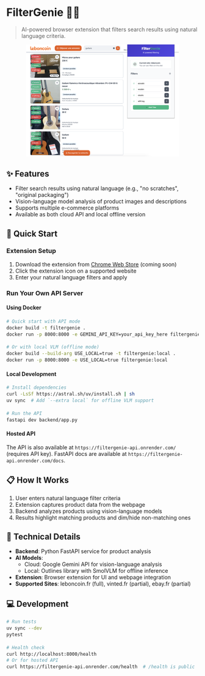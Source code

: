 # FilterGenie 🧞‍♂️

> AI-powered browser extension that filters search results using natural language criteria.

<p align="center">
  <img src="extension/screenshots/screenshot_1.png" width="400" alt="FilterGenie Demo 1">
</p>

## ✨ Features

- Filter search results using natural language (e.g., "no scratches", "original packaging")
- Vision-language model analysis of product images and descriptions
- Supports multiple e-commerce platforms
- Available as both cloud API and local offline version

## 🚀 Quick Start

### Extension Setup

1. Download the extension from [Chrome Web Store](https://chromewebstore.google.com/detail/filtergenie/...) (coming soon)
2. Click the extension icon on a supported website
3. Enter your natural language filters and apply

### Run Your Own API Server

#### Using Docker

```bash
# Quick start with API mode
docker build -t filtergenie .
docker run -p 8000:8000 -e GEMINI_API_KEY=your_api_key_here filtergenie

# Or with local VLM (offline mode)
docker build --build-arg USE_LOCAL=true -t filtergenie:local .
docker run -p 8000:8000 -e USE_LOCAL=true filtergenie:local
```

#### Local Development

```bash
# Install dependencies
curl -LsSf https://astral.sh/uv/install.sh | sh
uv sync  # Add `--extra local` for offline VLM support

# Run the API
fastapi dev backend/app.py
```

#### Hosted API

The API is also available at `https://filtergenie-api.onrender.com/` (requires API key).
FastAPI docs are available at `https://filtergenie-api.onrender.com/docs`.

## 📋 How It Works

1. User enters natural language filter criteria
2. Extension captures product data from the webpage
3. Backend analyzes products using vision-language models
4. Results highlight matching products and dim/hide non-matching ones

## 🧠 Technical Details

- **Backend**: Python FastAPI service for product analysis
- **AI Models**:
  - Cloud: Google Gemini API for vision-language analysis
  - Local: Outlines library with SmolVLM for offline inference
- **Extension**: Browser extension for UI and webpage integration
- **Supported Sites**: leboncoin.fr (full), vinted.fr (partial), ebay.fr (partial)

## 💻 Development

```bash
# Run tests
uv sync --dev
pytest

# Health check
curl http://localhost:8000/health
# Or for hosted API
curl https://filtergenie-api.onrender.com/health  # /health is public
```
